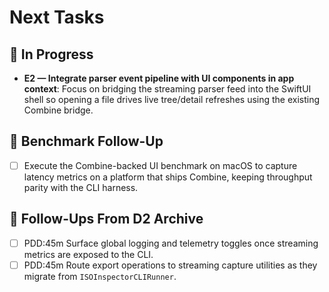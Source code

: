 # Next Tasks

## 🚧 In Progress

- **E2 — Integrate parser event pipeline with UI components in app context**: Focus on bridging the streaming parser feed into the SwiftUI shell so opening a file drives live tree/detail refreshes using the existing Combine bridge.

## 🔬 Benchmark Follow-Up

- [ ] Execute the Combine-backed UI benchmark on macOS to capture latency metrics on a platform that ships Combine,
  keeping throughput parity with the CLI harness.

## 🔭 Follow-Ups From D2 Archive

- [ ] PDD:45m Surface global logging and telemetry toggles once streaming metrics are exposed to the CLI.
- [ ] PDD:45m Route export operations to streaming capture utilities as they migrate from `ISOInspectorCLIRunner`.

